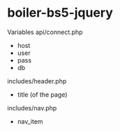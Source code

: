 # boiler-bs5-jquery

Variables
api/connect.php
- host
- user
- pass
- db

includes/header.php
- title (of the page)

includes/nav.php
- nav_item
